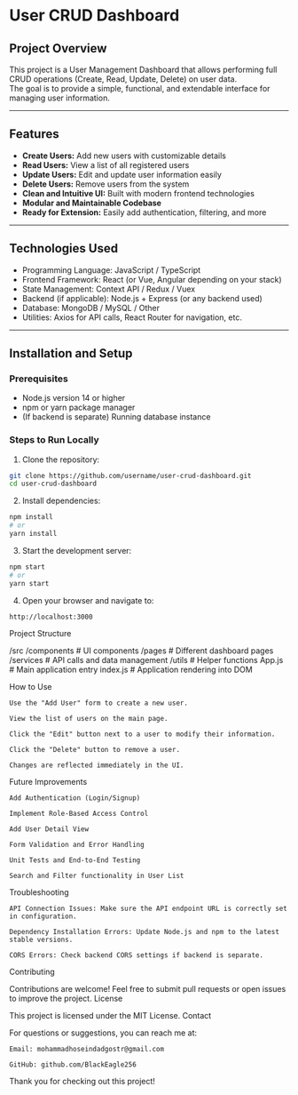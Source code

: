 # User CRUD Dashboard

## Project Overview

This project is a User Management Dashboard that allows performing full CRUD operations (Create, Read, Update, Delete) on user data.  
The goal is to provide a simple, functional, and extendable interface for managing user information.

---

## Features

- **Create Users:** Add new users with customizable details  
- **Read Users:** View a list of all registered users  
- **Update Users:** Edit and update user information easily  
- **Delete Users:** Remove users from the system  
- **Clean and Intuitive UI:** Built with modern frontend technologies  
- **Modular and Maintainable Codebase**  
- **Ready for Extension:** Easily add authentication, filtering, and more

---

## Technologies Used

- Programming Language: JavaScript / TypeScript  
- Frontend Framework: React (or Vue, Angular depending on your stack)  
- State Management: Context API / Redux / Vuex  
- Backend (if applicable): Node.js + Express (or any backend used)  
- Database: MongoDB / MySQL / Other  
- Utilities: Axios for API calls, React Router for navigation, etc.

---

## Installation and Setup

### Prerequisites

- Node.js version 14 or higher  
- npm or yarn package manager  
- (If backend is separate) Running database instance

### Steps to Run Locally

1. Clone the repository:

```bash
git clone https://github.com/username/user-crud-dashboard.git
cd user-crud-dashboard
```
2. Install dependencies:

```bash
npm install
# or
yarn install
```

3. Start the development server:
```bash
npm start
# or
yarn start
```
4. Open your browser and navigate to:

```
http://localhost:3000
```

Project Structure

/src
  /components    # UI components
  /pages         # Different dashboard pages
  /services      # API calls and data management
  /utils         # Helper functions
  App.js         # Main application entry
  index.js       # Application rendering into DOM

How to Use

    Use the "Add User" form to create a new user.

    View the list of users on the main page.

    Click the "Edit" button next to a user to modify their information.

    Click the "Delete" button to remove a user.

    Changes are reflected immediately in the UI.

Future Improvements

    Add Authentication (Login/Signup)

    Implement Role-Based Access Control

    Add User Detail View

    Form Validation and Error Handling

    Unit Tests and End-to-End Testing

    Search and Filter functionality in User List

Troubleshooting

    API Connection Issues: Make sure the API endpoint URL is correctly set in configuration.

    Dependency Installation Errors: Update Node.js and npm to the latest stable versions.

    CORS Errors: Check backend CORS settings if backend is separate.

Contributing

Contributions are welcome! Feel free to submit pull requests or open issues to improve the project.
License

This project is licensed under the MIT License.
Contact

For questions or suggestions, you can reach me at:

    Email: mohammadhoseindadgostr@gmail.com

    GitHub: github.com/BlackEagle256

Thank you for checking out this project!
